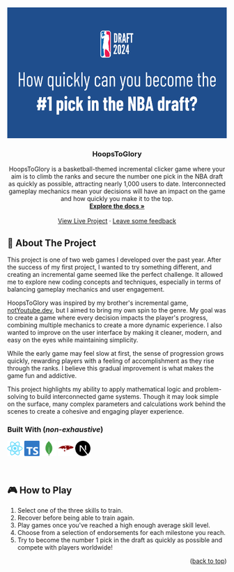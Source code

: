 <a id="readme-top"></a>

<!-- PROJECT LOGO -->
<br />
<div align="center">
  <a href="https://github.com/github_username/jloizel.github.io">
    <img src="images/header.png" alt="Logo" width="auto" height="300">
  </a>

<h3 align="center">HoopsToGlory</h3>

  <p align="center">
    HoopsToGlory is a basketball-themed incremental clicker game where your aim is to climb the ranks and secure the number one pick in the NBA draft as quickly as possible, attracting nearly 1,000 users to date. Interconnected gameplay mechanics mean your decisions will have an impact on the game and how quickly you make it to the top.    
    <br />
    <a href="https://github.com/jloizel/hoops-to-glory"><strong>Explore the docs »</strong></a>
    <br />
    <br />
    <a href="https://www.hoopstoglory.com//">View Live Project</a>
    ·
    <a href="https://github.com/jloizel/hoops-to-glory/issues/new?labels=bug&template=bug-report---.md">Leave some feedback</a>
<!--     ·
    <a href="https://www.hoopstoglory.com/issues/new?labels=enhancement&template=feature-request---.md">Request Feature</a> -->
  </p>
</div>


<!-- ABOUT THE PROJECT -->
## 📝 About The Project

This project is one of two web games I developed over the past year. After the success of my first project, I wanted to try something different, and creating an incremental game seemed like the perfect challenge. It allowed me to explore new coding concepts and techniques, especially in terms of balancing gameplay mechanics and user engagement.

HoopsToGlory was inspired by my brother's incremental game, <a href="https://notyoutube.dev/">notYoutube.dev</a>, but I aimed to bring my own spin to the genre. My goal was to create a game where every decision impacts the player's progress, combining multiple mechanics to create a more dynamic experience. I also wanted to improve on the user interface by making it cleaner, modern, and easy on the eyes while maintaining simplicity.

While the early game may feel slow at first, the sense of progression grows quickly, rewarding players with a feeling of accomplishment as they rise through the ranks. I believe this gradual improvement is what makes the game fun and addictive.

This project highlights my ability to apply mathematical logic and problem-solving to build interconnected game systems. Though it may look simple on the surface, many complex parameters and calculations work behind the scenes to create a cohesive and engaging player experience.


### Built With (***non-exhaustive***)

<code><img src="https://github.com/jloizel/jloizel/blob/main/Assets/react-color.svg" alt="react" height="35px"/></code>
<code><img src="https://github.com/jloizel/jloizel/blob/main/Assets/typescript-color.svg" alt="typescript" height="35px"/></code>
<code><img src="https://github.com/jloizel/jloizel/blob/main/Assets/mongodb-color.svg" alt="mongodb" height="35px"/></code>
<code><img src="https://github.com/jloizel/jloizel/blob/main/Assets/mongoose-color.svg" alt="mongoose" height="35px"/></code>
<code><img src="https://github.com/jloizel/jloizel/blob/main/Assets/nextdotjs-color.svg" alt="nextJS" height="35px"/></code>

</br>

## 🎮 How to Play

1. Select one of the three skills to train.
2. Recover before being able to train again.
3. Play games once you've reached a high enough average skill level.
4. Choose from a selection of endorsements for each milestone you reach.
5. Try to become the number 1 pick in the draft as quickly as possible and compete with players worldwide!


<p align="right">(<a href="#readme-top">back to top</a>)</p>

